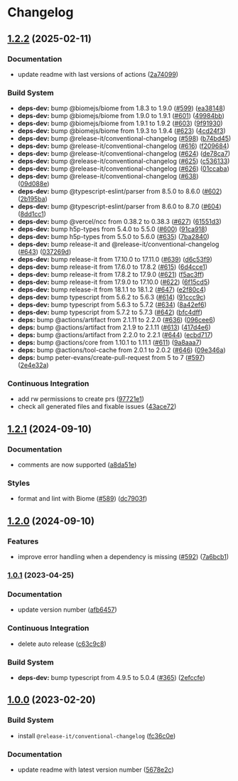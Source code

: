 # Changelog

## [1.2.2](https://github.com/boyum/pack-h5p-action/compare/v1.2.1...v1.2.2) (2025-02-11)

### Documentation

* update readme with last versions of actions ([2a74099](https://github.com/boyum/pack-h5p-action/commit/2a740991e00562b2a1d52dace48918776b905901))

### Build System

* **deps-dev:** bump @biomejs/biome from 1.8.3 to 1.9.0 ([#599](https://github.com/boyum/pack-h5p-action/issues/599)) ([ea38148](https://github.com/boyum/pack-h5p-action/commit/ea38148407d59b63862052d2a761f21d5609dfa4))
* **deps-dev:** bump @biomejs/biome from 1.9.0 to 1.9.1 ([#601](https://github.com/boyum/pack-h5p-action/issues/601)) ([49984bb](https://github.com/boyum/pack-h5p-action/commit/49984bb7e9d37517e5263a8a8c5e98ea9be83e84))
* **deps-dev:** bump @biomejs/biome from 1.9.1 to 1.9.2 ([#603](https://github.com/boyum/pack-h5p-action/issues/603)) ([9f91930](https://github.com/boyum/pack-h5p-action/commit/9f919304ba8c06c5b95d61c86683d5f1352f3b92))
* **deps-dev:** bump @biomejs/biome from 1.9.3 to 1.9.4 ([#623](https://github.com/boyum/pack-h5p-action/issues/623)) ([4cd24f3](https://github.com/boyum/pack-h5p-action/commit/4cd24f396e6e7d8bd8f8ab974ff35c5e669b4868))
* **deps-dev:** bump @release-it/conventional-changelog ([#598](https://github.com/boyum/pack-h5p-action/issues/598)) ([b74bd45](https://github.com/boyum/pack-h5p-action/commit/b74bd457d112a81c6127cbb27dd301a8238d0d53))
* **deps-dev:** bump @release-it/conventional-changelog ([#616](https://github.com/boyum/pack-h5p-action/issues/616)) ([f209684](https://github.com/boyum/pack-h5p-action/commit/f209684464cb4af8e189c3a97aa5ea11724fb89f))
* **deps-dev:** bump @release-it/conventional-changelog ([#624](https://github.com/boyum/pack-h5p-action/issues/624)) ([de78ca7](https://github.com/boyum/pack-h5p-action/commit/de78ca7428d7494670237a79fb1b86fcbacdb50f))
* **deps-dev:** bump @release-it/conventional-changelog ([#625](https://github.com/boyum/pack-h5p-action/issues/625)) ([c536133](https://github.com/boyum/pack-h5p-action/commit/c5361339ed8e9984dc95e7761d0683db95c576b3))
* **deps-dev:** bump @release-it/conventional-changelog ([#626](https://github.com/boyum/pack-h5p-action/issues/626)) ([01ccaba](https://github.com/boyum/pack-h5p-action/commit/01ccaba3e5ea45fdd966a3ec5b32e8499d26f111))
* **deps-dev:** bump @release-it/conventional-changelog ([#638](https://github.com/boyum/pack-h5p-action/issues/638)) ([09d088e](https://github.com/boyum/pack-h5p-action/commit/09d088ee732ff4c31ecdb5ef3ea933496781b440))
* **deps-dev:** bump @typescript-eslint/parser from 8.5.0 to 8.6.0 ([#602](https://github.com/boyum/pack-h5p-action/issues/602)) ([2b195ba](https://github.com/boyum/pack-h5p-action/commit/2b195bab0f2478da511c26458d8224e82322ae7a))
* **deps-dev:** bump @typescript-eslint/parser from 8.6.0 to 8.7.0 ([#604](https://github.com/boyum/pack-h5p-action/issues/604)) ([8dd1cc1](https://github.com/boyum/pack-h5p-action/commit/8dd1cc15d218820dc678c8210a32d17b515423e0))
* **deps-dev:** bump @vercel/ncc from 0.38.2 to 0.38.3 ([#627](https://github.com/boyum/pack-h5p-action/issues/627)) ([61551d3](https://github.com/boyum/pack-h5p-action/commit/61551d3f188c10096c0aef85648bec1369bbe9fd))
* **deps-dev:** bump h5p-types from 5.4.0 to 5.5.0 ([#600](https://github.com/boyum/pack-h5p-action/issues/600)) ([91ca918](https://github.com/boyum/pack-h5p-action/commit/91ca9186eddcc06befad56992618f54585cbe864))
* **deps-dev:** bump h5p-types from 5.5.0 to 5.6.0 ([#635](https://github.com/boyum/pack-h5p-action/issues/635)) ([7ba2840](https://github.com/boyum/pack-h5p-action/commit/7ba2840880cb0fae5703c5f67498f847d403e773))
* **deps-dev:** bump release-it and @release-it/conventional-changelog ([#643](https://github.com/boyum/pack-h5p-action/issues/643)) ([037269d](https://github.com/boyum/pack-h5p-action/commit/037269d47a5dd9663fe18f0223e8f0a6d6b674ef))
* **deps-dev:** bump release-it from 17.10.0 to 17.11.0 ([#639](https://github.com/boyum/pack-h5p-action/issues/639)) ([d6c53f9](https://github.com/boyum/pack-h5p-action/commit/d6c53f989d22b9519b433c56771f19d62c93eb8f))
* **deps-dev:** bump release-it from 17.6.0 to 17.8.2 ([#615](https://github.com/boyum/pack-h5p-action/issues/615)) ([6d4cce1](https://github.com/boyum/pack-h5p-action/commit/6d4cce1e6da784870cca467c1e09e5e34f8f4e1f))
* **deps-dev:** bump release-it from 17.8.2 to 17.9.0 ([#621](https://github.com/boyum/pack-h5p-action/issues/621)) ([f5ac3ff](https://github.com/boyum/pack-h5p-action/commit/f5ac3ff3889f6db8f32363942f5413080e8e2da0))
* **deps-dev:** bump release-it from 17.9.0 to 17.10.0 ([#622](https://github.com/boyum/pack-h5p-action/issues/622)) ([6f15cd5](https://github.com/boyum/pack-h5p-action/commit/6f15cd566f48a0e9f9a812149109f4af6acb3adf))
* **deps-dev:** bump release-it from 18.1.1 to 18.1.2 ([#647](https://github.com/boyum/pack-h5p-action/issues/647)) ([e2f80c4](https://github.com/boyum/pack-h5p-action/commit/e2f80c4a8ef90cf97a73b23fc92dc2f981fb32d3))
* **deps-dev:** bump typescript from 5.6.2 to 5.6.3 ([#614](https://github.com/boyum/pack-h5p-action/issues/614)) ([91ccc9c](https://github.com/boyum/pack-h5p-action/commit/91ccc9c1ffdfca7b63267e8868cc5a9ea212f431))
* **deps-dev:** bump typescript from 5.6.3 to 5.7.2 ([#634](https://github.com/boyum/pack-h5p-action/issues/634)) ([8a42ef6](https://github.com/boyum/pack-h5p-action/commit/8a42ef6436cf2b2c306b52f2c678797cf05eb9bb))
* **deps-dev:** bump typescript from 5.7.2 to 5.7.3 ([#642](https://github.com/boyum/pack-h5p-action/issues/642)) ([bfc4dff](https://github.com/boyum/pack-h5p-action/commit/bfc4dffae4ae13256f0bc7f7eb64efa6e1cf479a))
* **deps:** bump @actions/artifact from 2.1.11 to 2.2.0 ([#636](https://github.com/boyum/pack-h5p-action/issues/636)) ([096cee6](https://github.com/boyum/pack-h5p-action/commit/096cee671ae1d1249fb2781d577ee213f5925940))
* **deps:** bump @actions/artifact from 2.1.9 to 2.1.11 ([#613](https://github.com/boyum/pack-h5p-action/issues/613)) ([417d4e6](https://github.com/boyum/pack-h5p-action/commit/417d4e633504843d13c7babf2641e00c1ed47946))
* **deps:** bump @actions/artifact from 2.2.0 to 2.2.1 ([#644](https://github.com/boyum/pack-h5p-action/issues/644)) ([ecbd717](https://github.com/boyum/pack-h5p-action/commit/ecbd717f6ef7beaa17f2ceee988a8a602870e840))
* **deps:** bump @actions/core from 1.10.1 to 1.11.1 ([#611](https://github.com/boyum/pack-h5p-action/issues/611)) ([9a8aaa7](https://github.com/boyum/pack-h5p-action/commit/9a8aaa7b926a867179afdf290434f26ec11013c4))
* **deps:** bump @actions/tool-cache from 2.0.1 to 2.0.2 ([#646](https://github.com/boyum/pack-h5p-action/issues/646)) ([09e346a](https://github.com/boyum/pack-h5p-action/commit/09e346afcfc3bcc5b0f90b3b18be4ad1e4ceb424))
* **deps:** bump peter-evans/create-pull-request from 5 to 7 ([#597](https://github.com/boyum/pack-h5p-action/issues/597)) ([2e4e32a](https://github.com/boyum/pack-h5p-action/commit/2e4e32a890fd8d06867d61bd3509fe503af16f31))

### Continuous Integration

* add rw permissions to create prs ([97721e1](https://github.com/boyum/pack-h5p-action/commit/97721e1872f199eb1878f2454b1fc33c2070a77e))
* check all generated files and fixable issues ([43ace72](https://github.com/boyum/pack-h5p-action/commit/43ace72738aa1dcf09c57d060e7206c354b538b2))

## [1.2.1](https://github.com/boyum/pack-h5p-action/compare/v1.2.0...v1.2.1) (2024-09-10)


### Documentation

* comments are now supported ([a8da51e](https://github.com/boyum/pack-h5p-action/commit/a8da51edec646f1fcade340269f5417f67805d37))


### Styles

* format and lint with Biome ([#589](https://github.com/boyum/pack-h5p-action/issues/589)) ([dc7903f](https://github.com/boyum/pack-h5p-action/commit/dc7903febe4486e54d782b3d68868ce7bf37f0cf))

## [1.2.0](https://github.com/boyum/pack-h5p-action/compare/v1...v1.2.0) (2024-09-10)


### Features

* improve error handling when a dependency is missing ([#592](https://github.com/boyum/pack-h5p-action/issues/592)) ([7a6bcb1](https://github.com/boyum/pack-h5p-action/commit/7a6bcb1c7682803a44df8dbff94300a82caefea4))

### [1.0.1](https://github.com/boyum/pack-h5p-action/compare/v1.0.0...v1.0.1) (2023-04-25)


### Documentation

* update version number ([afb6457](https://github.com/boyum/pack-h5p-action/commit/afb645710dec2f8f24319ccdc4ccb3fb17a432c3))


### Continuous Integration

* delete auto release ([c63c9c8](https://github.com/boyum/pack-h5p-action/commit/c63c9c8c8b80d713c58cc45a75dfc158c671a326))


### Build System

* **deps-dev:** bump typescript from 4.9.5 to 5.0.4 ([#365](https://github.com/boyum/pack-h5p-action/issues/365)) ([2efccfe](https://github.com/boyum/pack-h5p-action/commit/2efccfe050b5165234d0656a52cda840bcc9d87a))

## [1.0.0](https://github.com/boyum/pack-h5p-action/compare/v0.0.2...v1.0.0) (2023-02-20)


### Build System

* install `@release-it/conventional-changelog` ([fc36c0e](https://github.com/boyum/pack-h5p-action/commit/fc36c0eaa01012468e2358809ca8a6a02a3ed5d7))


### Documentation

* update readme with latest version number ([5678e2c](https://github.com/boyum/pack-h5p-action/commit/5678e2c9d8d1989e8c0d82d3635180ddb53e1872))
